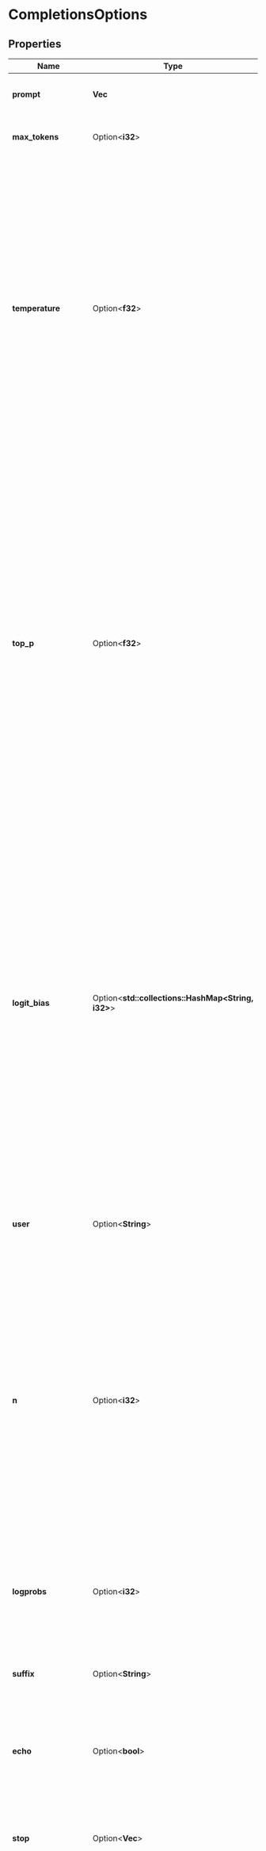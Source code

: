 # CompletionsOptions

## Properties

Name | Type | Description | Notes
------------ | ------------- | ------------- | -------------
**prompt** | **Vec<String>** | The prompts to generate completions from. | 
**max_tokens** | Option<**i32**> | The maximum number of tokens to generate. | [optional]
**temperature** | Option<**f32**> | The sampling temperature to use that controls the apparent creativity of generated completions. Higher values will make output more random while lower values will make results more focused and deterministic. It is not recommended to modify temperature and top_p for the same completions request as the interaction of these two settings is difficult to predict. | [optional]
**top_p** | Option<**f32**> | An alternative to sampling with temperature called nucleus sampling. This value causes the model to consider the results of tokens with the provided probability mass. As an example, a value of 0.15 will cause only the tokens comprising the top 15% of probability mass to be considered. It is not recommended to modify temperature and top_p for the same completions request as the interaction of these two settings is difficult to predict. | [optional]
**logit_bias** | Option<**std::collections::HashMap<String, i32>**> | A map between GPT token IDs and bias scores that influences the probability of specific tokens appearing in a completions response. Token IDs are computed via external tokenizer tools, while bias scores reside in the range of -100 to 100 with minimum and maximum values corresponding to a full ban or exclusive selection of a token, respectively. The exact behavior of a given bias score varies by model. | [optional]
**user** | Option<**String**> | An identifier for the caller or end user of the operation. This may be used for tracking or rate-limiting purposes. | [optional]
**n** | Option<**i32**> | The number of completions choices that should be generated per provided prompt as part of an overall completions response. Because this setting can generate many completions, it may quickly consume your token quota. Use carefully and ensure reasonable settings for max_tokens and stop. | [optional]
**logprobs** | Option<**i32**> | A value that controls the emission of log probabilities for the provided number of most likely tokens within a completions response. | [optional]
**suffix** | Option<**String**> | The suffix that comes after a completion of inserted text | [optional]
**echo** | Option<**bool**> | A value specifying whether completions responses should include input prompts as prefixes to their generated output. | [optional]
**stop** | Option<**Vec<String>**> | A collection of textual sequences that will end completions generation. | [optional]
**presence_penalty** | Option<**f32**> | A value that influences the probability of generated tokens appearing based on their existing presence in generated text. Positive values will make tokens less likely to appear when they already exist and increase the model's likelihood to output new topics. | [optional]
**frequency_penalty** | Option<**f32**> | A value that influences the probability of generated tokens appearing based on their cumulative frequency in generated text. Positive values will make tokens less likely to appear as their frequency increases and decrease the likelihood of the model repeating the same statements verbatim. | [optional]
**best_of** | Option<**i32**> | A value that controls how many completions will be internally generated prior to response formulation. When used together with n, best_of controls the number of candidate completions and must be greater than n. Because this setting can generate many completions, it may quickly consume your token quota. Use carefully and ensure reasonable settings for max_tokens and stop. | [optional]
**stream** | Option<**bool**> | A value indicating whether chat completions should be streamed for this request. | [optional]
**model** | Option<**String**> | The model name to provide as part of this completions request. Not applicable to Azure OpenAI, where deployment information should be included in the Azure resource URI that's connected to. | [optional]

[[Back to Model list]](../README.md#documentation-for-models) [[Back to API list]](../README.md#documentation-for-api-endpoints) [[Back to README]](../README.md)


